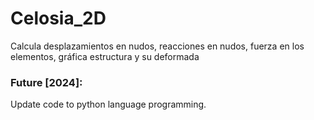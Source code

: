 # Celosia_2D
Calcula desplazamientos en nudos, reacciones en nudos, fuerza en los elementos, gráfica estructura y su deformada

### Future [2024]:
Update code to python language programming.
